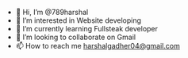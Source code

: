 - 👋 Hi, I’m @789harshal
- 👀 I’m interested in Website developing
- 🌱 I’m currently learning Fullsteak developer
- 💞️ I’m looking to collaborate on Gmail
- 📫 How to reach me harshalgadher04@gmail.com

<!---
789harshal/789harshal is a ✨ special ✨ repository because its `README.md` (this file) appears on your GitHub profile.
You can click the Preview link to take a look at your changes.
--->
